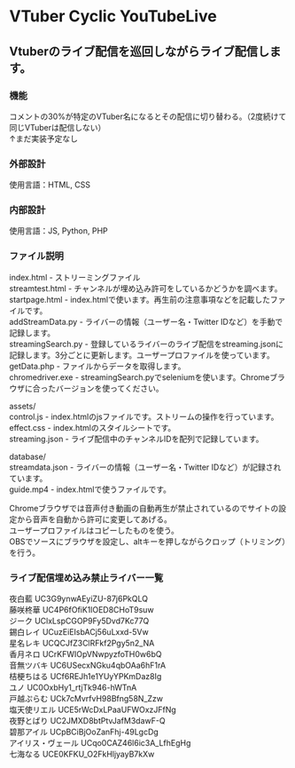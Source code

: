 # VTuber Cyclic YouTubeLive

## Vtuberのライブ配信を巡回しながらライブ配信します。  

### 機能  
コメントの30%が特定のVTuber名になるとその配信に切り替わる。（2度続けて同じVTuberは配信しない）  
↑まだ実装予定なし  

### 外部設計  
使用言語：HTML, CSS  

### 内部設計  
使用言語：JS, Python, PHP  

### ファイル説明  
index.html - ストリーミングファイル  
streamtest.html - チャンネルが埋め込み許可をしているかどうかを調べます。  
startpage.html - index.htmlで使います。再生前の注意事項などを記載したファイルです。  
addStreamData.py - ライバーの情報（ユーザー名・Twitter IDなど）を手動で記録します。  
streamingSearch.py - 登録しているライバーのライブ配信をstreaming.jsonに記録します。3分ごとに更新します。ユーザープロファイルを使っています。  
getData.php - ファイルからデータを取得します。  
chromedriver.exe - streamingSearch.pyでseleniumを使います。Chromeブラウザに合ったバージョンを使ってください。  

assets/  
control.js - index.htmlのjsファイルです。ストリームの操作を行っています。  
effect.css - index.htmlのスタイルシートです。  
streaming.json - ライブ配信中のチャンネルIDを配列で記録しています。  

database/  
streamdata.json - ライバーの情報（ユーザー名・Twitter IDなど）が記録されています。  
guide.mp4 - index.htmlで使うファイルです。  

Chromeブラウザでは音声付き動画の自動再生が禁止されているのでサイトの設定から音声を自動から許可に変更してあげる。  
ユーザープロファイルはコピーしたものを使う。  
OBSでソースにブラウザを設定し、altキーを押しながらクロップ（トリミング）を行う。  

### ライブ配信埋め込み禁止ライバー一覧  
夜白藍      UC3G9ynwAEyiZU-87j6PkQLQ  
藤咲柊華    UC4P6fOfiK1lOED8CHoT9suw  
ジーク      UClxLspCGOP9Fy5Dvd7Kc77Q  
錫白レイ    UCuzEiEIsbACj56uLxxd-5Vw  
星名レキ    UCQCJfZ3ClRFkf2Pgy5n2_NA  
香月ネロ    UCrKFWIOpVNwpyzfoTH0w6bQ  
音無ツバキ  UC6USecxNGku4qbOAa6hF1rA  
桔梗ちはる  UCf6REJh1e1YUyYPKmDaz8Ig  
ユノ        UC0OxbHy1_rtjTk946-hWTnA  
戸越ぷらむ  UCk7cMvrfvH98Bfng58N_Zzw  
塩天使リエル UCE5rWcDxLPaaUFWOxzJFfNg  
夜野とばり  UC2JMXD8btPtvJafM3dawF-Q  
碧那アイル  UCpBCiBjOoZanFhj-49LgcDg  
アイリス・ヴェール UCqo0CAZ46l6ic3A_LfhEgHg  
七海なる    UCE0KFKU_O2FkHljyayB7kXw  